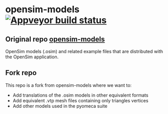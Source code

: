 # opensim-models [![Appveyor build status][buildstatus_image_appveyor]][appveyorci]


## Original repo [opensim-models](https://github.com/opensim-org/opensim-models)
OpenSim models (.osim) and related example files that are
distributed with the OpenSim application.

[buildstatus_image_appveyor]: https://ci.appveyor.com/api/projects/status/soq93canr6iaqwdf/branch/master?svg=true
[appveyorci]: https://ci.appveyor.com/project/opensim-org/opensim-models/branch/master


## Fork repo
This repo is a fork from opensim-models where we want to:
- Add translations of the .osim models in other equivalent formats
- Add equivalent .vtp mesh files containing only triangles vertices
- Add other models used in the pyomeca suite 
